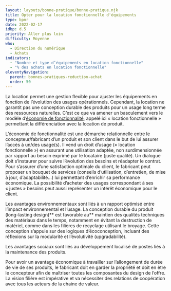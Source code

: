 ```yaml
---
layout: layouts/bonne-pratique/bonne-pratique.njk
title: Opter pour la location fonctionnelle d'équipements
type: bpnr
date: 2022-02-17
idbp: d.5
priority: Aller plus loin
difficulty: Moyenne
who:
  - Direction du numérique
  - Achats
indicators:
  - "Nombre et type d’équipements en location fonctionnelle"
  - "% des achats en location fonctionnelle"
eleventyNavigation:
  parent: bonnes-pratiques-reduction-achat
  order: 50
---
```


La location permet une gestion flexible pour ajuster les équipements en fonction de l’évolution des usages opérationnels. Cependant, la location ne garantit pas une conception durable des produits pour un usage long terme des ressources naturelles. C’est ce que va amener un basculement vers le modèle d’[économie de fonctionnalité](https://fr.wikipedia.org/wiki/%C3%89conomie_de_fonctionnalit%C3%A9), appelé ici « location fonctionnelle » permettant la différenciation avec la location de produit.

L’économie de fonctionnalité est une démarche relationnelle entre le concepteur/fabricant d’un produit et son client dans le but de lui assurer l’accès à un/des usage(s). Il vend un droit d’usage (« location fonctionnelle ») en assurant une utilisation adaptée, non surdimensionnée par rapport au besoin exprimé par le locataire (juste qualité). Un dialogue doit s’instaurer pour suivre l’évolution des besoins et réadapter le contrat. Pour s’assurer d’une satisfaction optimale du client, le fabricant peut proposer un bouquet de services (conseils d’utilisation, d’entretien, de mise à jour, d’adaptabilité...) lui permettant d’enrichir sa performance économique. La possibilité d’acheter des usages correspondant à ses « justes » besoins peut aussi représenter un intérêt économique pour le client. 

Les avantages environnementaux sont liés à un rapport optimisé entre l’impact environnemental et l’usage. La conception durable du produit (long-lasting design)** est favorable au** maintien des qualités techniques des matériaux dans le temps, notamment en évitant la destruction de matériel, comme dans les filières de recyclage utilisant le broyage. Cette conception s’appuie sur des logiques d’écoconception, incluant des réflexions sur la modularité et l’évolutivité (upgradabilité).

Les avantages sociaux sont liés au développement localisé de postes liés à la maintenance des produits.

Pour avoir un avantage économique à travailler sur l’allongement de durée de vie de ses produits, le fabricant doit en garder la propriété et doit en être le concepteur afin de maîtriser toutes les composantes du design de l’offre. La vision filière est impérative et va nécessiter des relations de coopération avec tous les acteurs de la chaine de valeur.
